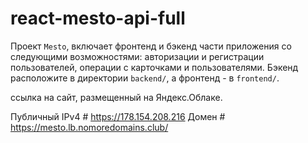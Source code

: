 # react-mesto-api-full
Проект `Mesto`, включает фронтенд и бэкенд части приложения со следующими возможностями: авторизации и регистрации пользователей, операции с карточками и пользователями. Бэкенд расположите в директории `backend/`, а фронтенд - в `frontend/`. 
  
ссылка на сайт, размещенный на Яндекс.Облаке.

Публичный IPv4 # https://178.154.208.216
Домен # https://mesto.lb.nomoredomains.club/
